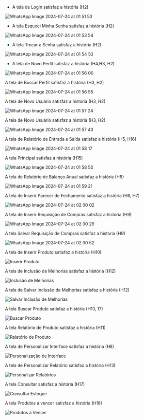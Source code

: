 -    A tela  de  Login satisfaz a história (H2)
    
![WhatsApp Image 2024-07-24 at 01 51 53](https://github.com/user-attachments/assets/6180b2d3-d09e-429a-a422-55f609f13c66)

-    A tela  Esqueci Minha Senha satisfaz a história (H2)

![WhatsApp Image 2024-07-24 at 01 53 54](https://github.com/user-attachments/assets/fbdc0978-c9cd-4821-82bd-774252474813)

-    A tela Trocar a Senha satisfaz a história (H2)
  
![WhatsApp Image 2024-07-24 at 01 54 53](https://github.com/user-attachments/assets/88857416-ddca-408b-9d55-b0fa743f5eab)

-  A tela  de Novo Perfil satisfaz a história (H4,H3, H2)
  
![WhatsApp Image 2024-07-24 at 01 56 00](https://github.com/user-attachments/assets/2d0ef31f-6b83-473e-84bb-89a53b2bc946)


A tela  de Buscar Perfil satisfaz a história (H3, H2)
  
![WhatsApp Image 2024-07-24 at 01 56 55](https://github.com/user-attachments/assets/e7d9eadb-6779-4759-876a-38192e64828b)

A tela  de Novo Usuário satisfaz a história (H3, H2)
  
![WhatsApp Image 2024-07-24 at 01 57 24](https://github.com/user-attachments/assets/2ad94e3e-c7e1-4566-96e4-ec0f6917ae40)

A tela  de Novo Usuário satisfaz a história (H3, H2)

![WhatsApp Image 2024-07-24 at 01 57 43](https://github.com/user-attachments/assets/25754ddd-4afd-4051-acd3-f68f9d562629)

A tela  de Relatório de Entrada e Saída  satisfaz a história (H5, H16)

![WhatsApp Image 2024-07-24 at 01 58 17](https://github.com/user-attachments/assets/1c789400-30b3-45c2-870e-cb935c3eb02a)

A tela Principal satisfaz a história (H15)


![WhatsApp Image 2024-07-24 at 01 58 50](https://github.com/user-attachments/assets/3227967a-d0a6-4889-87d5-c57609eae24d)

A tela  de Relatório de Balanço Anual satisfaz a história (H6)

 ![WhatsApp Image 2024-07-24 at 01 59 21](https://github.com/user-attachments/assets/d829d9bf-e75f-401b-b5d2-bf578a40b692)

A tela  de Inserir Parecer de Fechamento satisfaz a história (H6, H7)

 ![WhatsApp Image 2024-07-24 at 02 00 02](https://github.com/user-attachments/assets/236ffe0c-5a20-4943-b916-84cf6b6e13ba)

A tela  de Inserir Requisição de Compras satisfaz a história (H9)

 ![WhatsApp Image 2024-07-24 at 02 00 29](https://github.com/user-attachments/assets/3ff9adc8-c98b-4368-8309-44704f6797e5)

A tela Salvar Requisição de Compras satisfaz a história (H9)

![WhatsApp Image 2024-07-24 at 02 00 52](https://github.com/user-attachments/assets/d086821e-9b48-4849-b518-b911831b596d)

A tela  de Inserir Produto satisfaz a história (H10)

![Inserir Produto](https://github.com/user-attachments/assets/05c9773c-8944-4b6f-9434-c6da9545902d)

A tela  de Inclusão de Melhorias satisfaz a história (H12)

![Inclusão de Melhorias](https://github.com/user-attachments/assets/bf2001a9-b5bf-48cb-ac55-6c7fd6510d11)

A tela  de Salvar Inclusão de Melhorias satisfaz a história (H12)

![Salvar Inclusão de Melhorias](https://github.com/user-attachments/assets/74cdc9f5-e796-4790-b604-2e1d40ec238d)

A tela  Buscar Produto satisfaz a história (H10, 17)

![Buscar Produto](https://github.com/user-attachments/assets/a9342d17-6ef0-44c4-ac7d-cc8572cce084)

A tela  Relatório de Produto satisfaz a história (H11)

![Relatório de Produto](https://github.com/user-attachments/assets/469ff23f-d6b2-4fe9-9311-ce4b6433730a)

A tela  de Personalizar Interface satisfaz a história (H8)

![Personalização de Interface](https://github.com/user-attachments/assets/b76267e3-d21f-45e8-8da6-cc65c28521bd)

A tela  de Personalizar Relatório satisfaz a história (H13)

![Personalizar Relatórios](https://github.com/user-attachments/assets/850a3036-683a-4fda-a601-e86f38c7cd97)

A tela  Consultar satisfaz a história (H17)

![Consultar Estoque](https://github.com/user-attachments/assets/731c24fa-7033-4145-9a36-cf66c23aa022)

A tela  Produtos a vencer satisfaz a história (H18)

![Produtos a Vencer](https://github.com/user-attachments/assets/4c33170f-5096-4dad-9d41-850cbbe37ad6)


